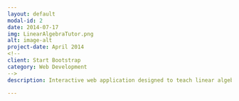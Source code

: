 ```yaml
---
layout: default
modal-id: 2
date: 2014-07-17
img: LinearAlgebraTutor.png
alt: image-alt
project-date: April 2014
<!--
client: Start Bootstrap
category: Web Development
-->
description: Interactive web application designed to teach linear algebra in an accessible manner. Each topic module has a section where the user can reinforce their learning by answering questions. Project repo available at <a href="https://www.bitbucket.org/ashears/LinearAlgebraTutor">LinearAlgebraTutor Repo</a>

---
```


